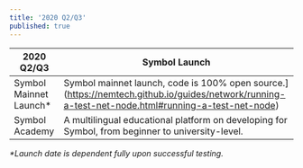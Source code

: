 ```yaml
---
title: '2020 Q2/Q3'
published: true
---
```


| **2020 Q2/Q3** | **Symbol Launch** |
| ------------- | ------------- |
| Symbol Mainnet Launch* | Symbol mainnet launch, code is 100% open source.](https://nemtech.github.io/guides/network/running-a-test-net-node.html#running-a-test-net-node) |
| Symbol Academy | A multilingual educational platform on developing for Symbol, from beginner to university-level. |

_*Launch date is dependent fully upon successful testing._